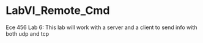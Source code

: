 # LabVI_Remote_Cmd
Ece 456 Lab 6: This lab will work with a server and a client to send info with both udp and tcp
